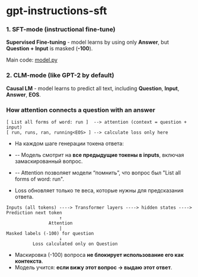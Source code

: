 # gpt-instructions-sft


### 1. SFT-mode (instructional fine-tune)

**Supervised Fine-tuning** - model learns by using only **Answer**, but **Question + Input** is masked (**-100**).

Main code: [model.py](./model.py)

### 2. CLM-mode (like GPT-2 by default)

**Causal LM** - model learns to predict all text, including **Question**, **Input**, **Answer**, **EOS**.


### How attention connects a question with an answer
```
[ List all forms of word: run ]  --> attention (context = question + input)
[ run, runs, ran, running<EOS> ] --> calculate loss only here
```

* На каждом шаге генерации токена ответа:

* -- Модель смотрит на **все предыдущие токены в inputs**, включая замаскированный вопрос.

* -- Attention позволяет модели “помнить”, что вопрос был "List all forms of word: run".

* Loss обновляет только те веса, которые нужны для предсказания ответа.
```
Inputs (all tokens) ----> Transformer layers ----> hidden states ----> Prediction next token
                    ↑
                Attention
                    |
Masked labels (-100) for question
                    ↓
          Loss calculated only on Question
```

* Маскировка (-100) вопроса **не блокирует использование его как контекста**.
* Модель учится: **если вижу этот вопрос → выдаю этот ответ**.

